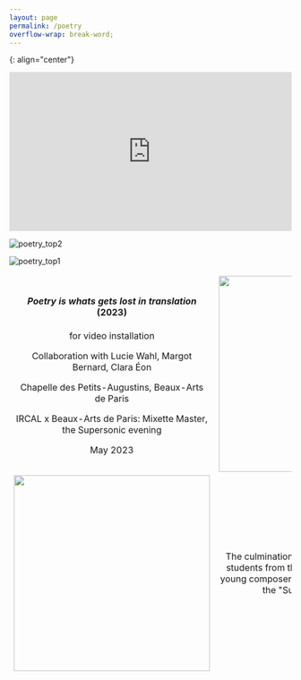 ```yaml
---
layout: page
permalink: /poetry
overflow-wrap: break-word;
---
```



<style>
  table {
    border: none;
    background-color: transparent;
  }

  td {
    border: none;
    background-color: transparent;
    text-align: center;
  }

  img {
    max-width: 100%; /* Ensure images don't exceed the container width */
    height: auto; /* Maintain aspect ratio */
  }

  /* Media query for smartphones */
  @media (max-width: 768px) {
    table {
      width: 100%; /* Make the table full-width on small screens */
    }

    td {
      display: block; /* Stack table cells vertically on small screens */
      margin-bottom: 20px; /* Add some space between cells */
    }

    img {
      width: 100%; /* Make images full-width within table cells */
    }
  }
  .video-container {
    position: relative;
    padding-bottom: 56.25%; /* 16:9 aspect ratio for video */
    height: 0;
    overflow: hidden;
  }

  .video-container iframe {
    position: absolute;
    top: 0;
    left: 0;
    width: 100%;
    height: 100%;
  }
</style>

{: align="center"}
<div class="video-container">
  <iframe width="560" height="315" src="https://www.youtube.com/embed/dEyQLsmWPXc?si=doEePH0YXlVukU36" title="YouTube video player" frameborder="0" allow="accelerometer; autoplay; clipboard-write; encrypted-media; gyroscope; picture-in-picture; web-share" allowfullscreen></iframe>
</div>
<p> </p>

![poetry_top2](https://github.com/kbys88/kbys88.github.io/assets/142012962/a3593e32-1c55-436d-8ac6-4886026b0e03)
<p> </p>

![poetry_top1](https://github.com/kbys88/kbys88.github.io/assets/142012962/265e8210-9c38-48c8-93ab-e16af06d0b63)
<p> </p>


<table style="border:none;" width="350">
  <tbody style="border:none;">
    <tr style="border:none;">
      <td style="border:none;">
        <!-- 1 -->
        <h4><i>Poetry is whats gets lost in translation</i> (2023)</h4>
        <p>for video installation</p>
        <p>Collaboration with Lucie Wahl, Margot Bernard, Clara Éon</p>
        <p>Chapelle des Petits-Augustins, Beaux-Arts de Paris</p>
    <p>IRCAL x Beaux-Arts de Paris: Mixette Master, the Supersonic evening</p>
        <p>May 2023</p>
      </td>
      <td style="border:none;">
        <!-- 2 -->
        <img src="https://github.com/kbys88/kbys88.github.io/assets/142012962/54f07eb2-15f2-43c4-9bc0-db41933194d8" width="350" hight="350">
      </td>
    </tr>
    <tr style="border:none;">
      <td style="border:none;" width="350">
        <!-- 3 -->
       <img src="https://github.com/kbys88/kbys88.github.io/assets/142012962/dac5b2d6-3290-406b-a333-1468119f46ee" width="350" hight="350">
      </td>
      <td style="border:none;" width="350">
        <!-- 4 -->
     <p>The culmination of a collaboration between students from the Beaux-Arts de Paris and young composers from IRCAM, after a year of the "Supersonique" chair. </p>
      </td>
    </tr>
  </tbody>
</table>
